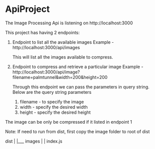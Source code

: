 # ApiProject

The Image Processing Api is listening on http://localhost:3000

This project has having 2 endpoints:
1. Endpoint to list all the available images
    Example - http://localhost:3000/api/images

    This will list all the images available to compress.

2. Endpoint to compress and retrieve a particular image
    Example - http://localhost:3000/api/image?filename=palmtunnel&width=200&height=200

    Through this endpoint we can pass the parameters in query string. Below are the query string parameters
    1. filename - to specify the image
    2. width - specify the desired width
    3. height - specify the desired height

The image can be only be compressed if it listed in endpoint 1 

Note: If need to run from dist, first copy the image folder to root of dist

dist
 |
 |___ images
 |
 |
 index.js